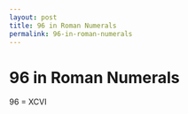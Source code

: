 ```yaml
---
layout: post
title: 96 in Roman Numerals
permalink: 96-in-roman-numerals
---
```


# 96 in Roman Numerals

96 = XCVI

